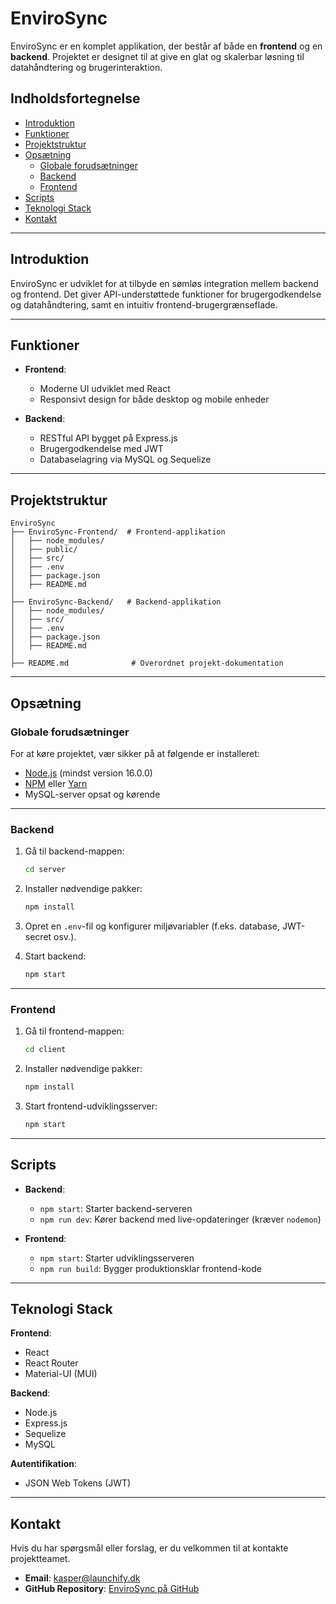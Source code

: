 # EnviroSync

EnviroSync er en komplet applikation, der består af både en **frontend** og en **backend**. Projektet er designet til at give en glat og skalerbar løsning til datahåndtering og brugerinteraktion.

## Indholdsfortegnelse

- [Introduktion](#introduktion)
- [Funktioner](#funktioner)
- [Projektstruktur](#projektstruktur)
- [Opsætning](#opsætning)
    - [Globale forudsætninger](#globale-forudsætninger)
    - [Backend](#backend)
    - [Frontend](#frontend)
- [Scripts](#scripts)
- [Teknologi Stack](#teknologi-stack)
- [Kontakt](#kontakt)

---

## Introduktion

EnviroSync er udviklet for at tilbyde en sømløs integration mellem backend og frontend. Det giver API-understøttede funktioner for brugergodkendelse og datahåndtering, samt en intuitiv frontend-brugergrænseflade.

---

## Funktioner

- **Frontend**:
    - Moderne UI udviklet med React
    - Responsivt design for både desktop og mobile enheder

- **Backend**:
    - RESTful API bygget på Express.js
    - Brugergodkendelse med JWT
    - Databaselagring via MySQL og Sequelize

---

## Projektstruktur

```
EnviroSync
├── EnviroSync-Frontend/  # Frontend-applikation
│   ├── node_modules/     
│   ├── public/           
│   ├── src/              
│   ├── .env              
│   ├── package.json      
│   ├── README.md         
│
├── EnviroSync-Backend/   # Backend-applikation
│   ├── node_modules/     
│   ├── src/              
│   ├── .env              
│   ├── package.json      
│   ├── README.md         
│
├── README.md              # Overordnet projekt-dokumentation
```


---

## Opsætning

### Globale forudsætninger

For at køre projektet, vær sikker på at følgende er installeret:

- [Node.js](https://nodejs.org) (mindst version 16.0.0)
- [NPM](https://www.npmjs.com/) eller [Yarn](https://yarnpkg.com/)
- MySQL-server opsat og kørende

---

### Backend

1. Gå til backend-mappen:
   ```bash
   cd server
   ```

2. Installer nødvendige pakker:
   ```bash
   npm install
   ```

3. Opret en `.env`-fil og konfigurer miljøvariabler (f.eks. database, JWT-secret osv.).

4. Start backend:
   ```bash
   npm start
   ```

---

### Frontend

1. Gå til frontend-mappen:
   ```bash
   cd client
   ```

2. Installer nødvendige pakker:
   ```bash
   npm install
   ```

3. Start frontend-udviklingsserver:
   ```bash
   npm start
   ```

---

## Scripts

- **Backend**:
    - `npm start`: Starter backend-serveren
    - `npm run dev`: Kører backend med live-opdateringer (kræver `nodemon`)

- **Frontend**:
    - `npm start`: Starter udviklingsserveren
    - `npm run build`: Bygger produktionsklar frontend-kode

---

## Teknologi Stack

**Frontend**:
- React
- React Router
- Material-UI (MUI)

**Backend**:
- Node.js
- Express.js
- Sequelize
- MySQL

**Autentifikation**:
- JSON Web Tokens (JWT)

---

## Kontakt

Hvis du har spørgsmål eller forslag, er du velkommen til at kontakte projektteamet.

- **Email**: [kasper@launchify.dk](mailto:kasper@launchify.dk)
- **GitHub Repository**: [EnviroSync på GitHub](#)